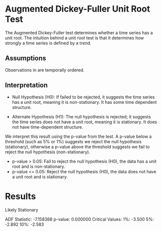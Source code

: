 # Augmented Dickey-Fuller Unit Root Test

The Augmented Dickey-Fuller test determines whether a time series has a unit root. The intuition behind a unit root test is that it determines how strongly a time series is defined by a trend.

## Assumptions

Observations in are temporally ordered.

## Interpretation

- Null Hypothesis (H0): If failed to be rejected, it suggests the time series has a unit root, meaning it is non-stationary. It has some time dependent structure.

- Alternate Hypothesis (H1): The null hypothesis is rejected; it suggests the time series does not have a unit root, meaning it is stationary. It does not have time-dependent structure.

We interpret this result using the p-value from the test. A p-value below a threshold (such as 5% or 1%) suggests we reject the null hypothesis (stationary), otherwise a p-value above the threshold suggests we fail to reject the null hypothesis (non-stationary).

- p-value > 0.05: Fail to reject the null hypothesis (H0), the data has a unit root and is non-stationary.
- p-value <= 0.05: Reject the null hypothesis (H0), the data does not have a unit root and is stationary.

# Results

Likely Stationary

ADF Statistic: -7.158368
p-value: 0.000000
Critical Values:
	1%: -3.500
	5%: -2.892
	10%: -2.583
